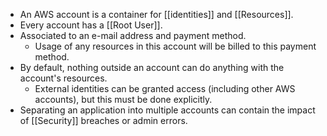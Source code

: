 - An AWS account is a container for [[identities]] and [[Resources]].
- Every account has a [[Root User]].
- Associated to an e-mail address and payment method.
	- Usage of any resources in this account will be billed to this payment method.
- By default, nothing outside an account can do anything with the account's resources.
	- External identities can be granted access (including other AWS accounts), but this must be done explicitly.
- Separating an application into multiple accounts can contain the impact of [[Security]] breaches or admin errors.